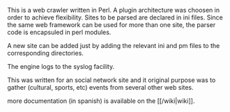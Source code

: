 This is a web crawler written in Perl. A plugin architecture was choosen in order to achieve flexibility. Sites to be parsed are declared in ini files. Since the same web framework can be used for more than one site, the parser code is encapsuled in perl modules.

A new site can be added just by adding the relevant ini and pm files to the corresponding directories.

The engine logs to the syslog facility.

This was written for an social network site and it original purpose was to gather (cultural, sports, etc) events from several other web sites.

more documentation (in spanish) is available on the [[/wiki|wiki]].
